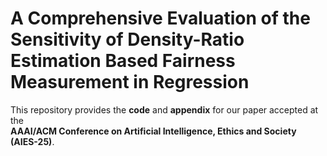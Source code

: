 # A Comprehensive Evaluation of the Sensitivity of Density-Ratio Estimation Based Fairness Measurement in Regression

This repository provides the **code** and **appendix** for our paper accepted at the  
**AAAI/ACM Conference on Artificial Intelligence, Ethics and Society (AIES-25)**. 
